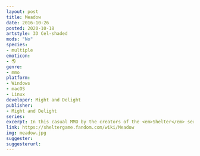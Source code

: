 ```yaml
---
layout: post
title: Meadow
date: 2016-10-26
posted: 2020-10-18
artstyle: 3D Cel-shaded
mods: "No"
species: 
- multiple
emoticon: 
- 🌎
genre: 
- mmo
platform:
- Windows
- macOS
- Linux
developer: Might and Delight
publisher:
- Might and Delight
series: 
excerpt: In this casual MMO by the creators of the <em>Shelter</em> series play as any of 9 unlockable animals as you explore the world with your friends. The 9 species are badger, lynx, bear cub, eagle, goat, frog, rabbit, fox, and panda. Unlike its predecessors, there's no survival gameplay in this game.
link: https://sheltergame.fandom.com/wiki/Meadow
img: meadow.jpg
suggester: 
suggesterurl:  
---
```


